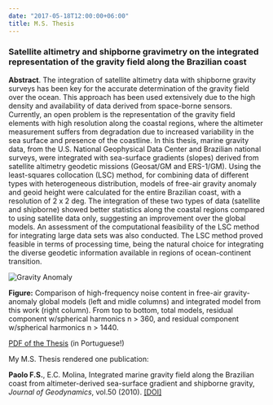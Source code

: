 ```yaml
---
date: "2017-05-18T12:00:00+06:00"
title: M.S. Thesis
---
```


### Satellite altimetry and shipborne gravimetry on the integrated representation of the gravity field along the Brazilian coast

**Abstract**. The integration of satellite altimetry data with shipborne gravity surveys has been key for the accurate determination of the gravity field over the ocean. This approach has been used extensively due to the high density and availability of data derived from space-borne sensors. Currently, an open problem is the representation of the gravity field elements with high resolution along the coastal regions, where the altimeter measurement suffers from degradation due to increased variability in the sea surface and presence of the coastline. In this thesis, marine gravity data, from the U.S. National Geophysical Data Center and Brazilian national surveys, were integrated with sea-surface gradients (slopes) derived from satellite altimetry geodetic missions (Geosat/GM and ERS-1/GM). Using the least-squares collocation (LSC) method, for combining data of different types with heterogeneous distribution, models of free-air gravity anomaly and geoid height were calculated for the entire Brazilian coast, with a resolution of 2 x 2 deg. The integration of these two types of data (satellite and shipborne) showed better statistics along the coastal regions compared to using satellite data only, suggesting an improvement over the global models. An assessment of the computational feasibility of the LSC method for integrating large data sets was also conducted. The LSC method proved feasible in terms of processing time, being the natural choice for integrating the diverse geodetic information available in regions of ocean-continent transition.

![Gravity Anomaly](/img/gravity_anom.png)

**Figure:** Comparison of high-frequency noise content in free-air gravity-anomaly global models (left and midle columns) and integrated model from this work (right column). From top to bottom, total models, residual component w/spherical harmonics n > 360, and residual component w/spherical harmonics n > 1440.

[PDF of the Thesis](http://www.iag.usp.br/pos/sites/default/files/m_fernando_s_paolo.pdf) (in Portuguese!)

My M.S. Thesis rendered one publication:

**Paolo F.S.**, E.C. Molina, Integrated marine gravity field along the Brazilian coast from altimeter-derived sea-surface gradient and shipborne gravity, *Journal of Geodynamics*, vol.50 (2010). [[DOI]](http://dx.doi.org/10.1016/j.jog.2010.04.003)

